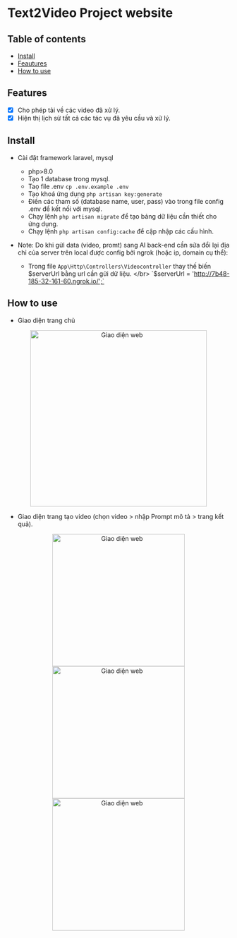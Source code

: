 # Text2Video Project website



## Table of contents

- [Install](#install)
- [Feautures](#features)
- [How to use](#how-to-use)


## Features

- [x] Cho phép tải về các video đã xử lý.
- [x] Hiện thị lịch sử tất cả các tác vụ đã yêu cầu và xử lý.

## Install
    
- Cài đặt framework laravel, mysql
    - php>8.0
    - Tạo 1 database trong mysql.
    - Taọ file .env `cp .env.example .env`
    - Tạo khoá ứng dụng `php artisan key:generate`
    - Điền các tham số (database name, user, pass) vào trong file config .env để kết nối với mysql.
    - Chạy lệnh `php artisan migrate` để tạo bảng dữ liệu cần thiết cho ứng dụng.
    - Chạy lệnh `php artisan config:cache` để cập nhập các cấu hình.
      
- Note: Do khi gửi data (video, promt) sang AI back-end cần sửa đổi lại địa chỉ của server trên local được config bởi ngrok (hoặc ip, domain cụ thể):
    - Trong file `App\Http\Controllers\Videocontroller` thay thế biến $serverUrl bằng url cần gửi dữ liệu. </br>
   `$serverUrl = 'http://7b48-185-32-161-60.ngrok.io/';`


## How to use
- Giao diện trang chủ
<div align="center">
    <img src="https://github-production-user-asset-6210df.s3.amazonaws.com/44583838/275184004-b23d1fda-6f7b-48ca-8faf-5e1ea5a4d15b.png" width="400" alt="Giao diện web">
</div>

- Giao diện trang tạo video (chọn video > nhập Prompt mô tả > trang kết quả).
<div align="center">
    <img src="https://github-production-user-asset-6210df.s3.amazonaws.com/44583838/274682831-0e671bd3-24ce-4466-938b-5434bd470954.png" width="300" alt="Giao diện web">
    <img src="https://github-production-user-asset-6210df.s3.amazonaws.com/44583838/274684180-ba13800c-c873-494b-b747-e6506e9870df.png" width="300" alt="Giao diện web">
    <img src="https://github-production-user-asset-6210df.s3.amazonaws.com/44583838/275183941-7ffd6ca7-b2fe-4d2e-85fb-9e9f53f4baa8.png" width="300" alt="Giao diện web">
</div>






